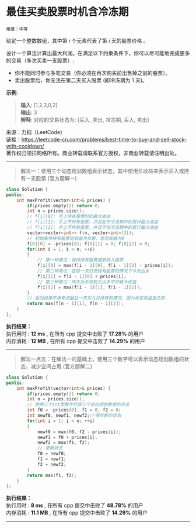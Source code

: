 # 最佳买卖股票时机含冷冻期 #  
`难度：中等` 

给定一个整数数组，其中第 *i* 个元素代表了第 *i* 天的股票价格 。​  

设计一个算法计算出最大利润。在满足以下约束条件下，你可以尽可能地完成更多的交易（多次买卖一支股票）:  
- 你不能同时参与多笔交易（你必须在再次购买前出售掉之前的股票）。  
- 卖出股票后，你无法在第二天买入股票 (即冷冻期为 1 天)。  

**示例**:  
>**输入**: [1,2,3,0,2]  
>**输出**: 3  
>**解释**: 对应的交易状态为: [买入, 卖出, 冷冻期, 买入, 卖出]  

来源：力扣（LeetCode）  
链接：https://leetcode-cn.com/problems/best-time-to-buy-and-sell-stock-with-cooldown/  
著作权归领扣网络所有。商业转载请联系官方授权，非商业转载请注明出处。  

---  
>解法一：使用三个动态规划数组表示状态，其中使用负收益来表示买入或持有一支股票 (官方题解一)  

```C++  
class Solution {
public:
    int maxProfit(vector<int>& prices) {
        if(prices.empty()) return 0;
        int n = prices.size();
        // f[i][0]: 手上持有股票时的最大收益
        // f[i][1]: 手上不持有股票，并且处于冷冻期中的累计最大收益
        // f[i][2]: 手上不持有股票，并且不在冷冻期中的累计最大收益
        vector<vector<int>> f(n, vector<int>(3));
        // 初始条件持有股票则收益为负数，否则收益为0
        f[0][0] = -prices[0]; f[0][1] = 0; f[0][2] = 0;
        for(int i = 1; i < n; ++i)
        {
            // 第一种情况：保持持有股票或新购入股票
            f[i][0] = max(f[i - 1][0], f[i - 1][2] - prices[i]);
            // 第二种情况：在前一天仍然持有股票的情况下今天出手
            f[i][1] = f[i - 1][0] + prices[i];
            // 第三种情况：昨天出手或前天出手中的最大收益
            f[i][2] = max(f[i - 1][1], f[i - 1][2]);
        }
        // 返回结果不用考虑最后一天买入并持有的情况，因为肯定收益是负的
        return max(f[n - 1][1], f[n - 1][2]);
    }
};
```  

**执行结果：**  
执行用时 : **12 ms** , 在所有 cpp 提交中击败了 **17.28%** 的用户  
内存消耗 : **12 MB** , 在所有 cpp 提交中击败了 **14.29%** 的用户  

---  
>解法一点五：在解法一的基础上，使用三个数字可以表示动态规划数组的状态，减少空间占用 (官方题解二)  

```C++  
class Solution {
public:
    int maxProfit(vector<int>& prices) {
        if(prices.empty()) return 0;
        int n = prices.size();
        // 使用三个int型数字代表三个动态规划数组的状态
        int f0 = -prices[0], f1 = 0, f2 = 0;
        int newf0, newf1, newf2;//保存新的状态
        for(int i = 1; i < n; ++i)
        {
            newf0 = max(f0, f2 - prices[i]);
            newf1 = f0 + prices[i];
            newf2 = max(f1, f2);
            // 更新状态
            f0 = newf0;
            f1 = newf1;
            f2 = newf2;
        }
        return max(f1, f2);
    }
};
```  

**执行结果：**  
执行用时 : **8 ms** , 在所有 cpp 提交中击败了 **48.78%** 的用户  
内存消耗 : **11.1 MB** , 在所有 cpp 提交中击败了 **14.29%** 的用户  

---  